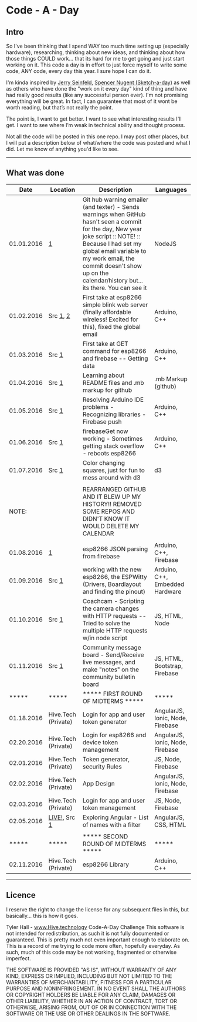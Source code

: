 # Code - A - Day

## Intro
So I've been thinking that I spend WAY too much time setting up (especially hardware), researching, thinking about new ideas, and thinking about how those things COULD work... that its hard for me to get going and just start working on it. This code a day is in effort to just force myself to write some code, ANY code, every day this year. I sure hope I can do it.

I'm kinda inspired by [Jerry Seinfeld](http://lifehacker.com/281626/jerry-seinfelds-productivity-secret), [Spencer Nugent (Sketch-a-day)](https://www.youtube.com/user/sketchadaydotcom) as well as others who have done the "work on it every day" kind of thing and have had really good results (like any successful person ever). I'm not promising everything will be great. In fact, I can guarantee that most of it wont be worth reading, but that’s not really the point.

The point is, I want to get better. I want to see what interesting results I'll get. I want to see where I’m weak in technical ability and thought process.

Not all the code will be posted in this one repo. I may post other places, but I will put a description below of what/where the code was posted and what I did. Let me know of anything you'd like to see.


-------------------------------------------------------------------------------
## What was done

| Date  		| Location 		| Description 	| Languages 	|
| ------------- | ------------- | ------------- | ------------- |
| 01.01.2016  	| [1](https://github.com/Koulwa/code-a-day/commit/5a58f9fb1414547346329c2bc8621324314a57a9)  | Git hub warning emailer (and texter) - Sends warnings when GitHub hasn't seen a commit for the day, New year joke script :: NOTE! :: Because I had set my global email variable to my work email, the commit doesn't show up on the calendar/history but... its there. You can see it | NodeJS  |
| 01.02.2016 	| Src [1](https://github.com/Koulwa/code-a-day/commit/252a6246f6e14f0ac74a0f4e41f736c750033f4c), [2](https://github.com/Koulwa/code-a-day/commit/015bf7674a7fe76dc3b2d8ef766a5365ebf085d2)  | First take at esp8266 simple blink web server (finally affordable wireless! Excited for this), fixed the global email  | Arduino, C++  |
| 01.03.2016  	| Src [1](https://github.com/Koulwa/code-a-day/commit/087ca753d66a080f989d966e0e2eefb81349347f) | First take at GET command for esp8266 and firebase -- Getting data 	| Arduino, C++ 	|
| 01.04.2016  	| Src [1](https://github.com/Koulwa/code-a-day/commit/1e6020a25c67077356f1ef261e331e0b255d9a26)		| Learning about README files and .mb markup for github 	| .mb Markup (github) |
| 01.05.2016  	| Src [1](https://github.com/Koulwa/code-a-day/commit/f327659d5b0d7edb95b21a51770f721b8565913e) 		| Resolving Arduino IDE problems - Recognizing libraries - Firebase push 	| Arduino, C++ |
| 01.06.2016  	| Src [1](https://github.com/Koulwa/code-a-day/commit/d639665dee97b4365faedd7d407dfdc87f364876) 		| firebaseGet now working - Sometimes getting stack overflow - reboots esp8266 	| Arduino, C++ |
| 01.07.2016  	| Src [1](https://github.com/Koulwa/code-a-day/blob/master/JS/d3/squares.html) 		| Color changing squares, just for fun to mess around with d3 	| d3 |
|   	|  		| 	|  |
| NOTE: |  	| REARRANGED GITHUB AND IT BLEW UP MY HISTORY!! REMOVED SOME REPOS AND DIDN'T KNOW IT WOULD DELETE MY CALENDAR 	|  |
|   	|  		| 	|  |
| 01.08.2016  	| [1](https://github.com/Koulwa/code-a-day/blob/master/IoT/esp8266/firebasePushGetBUILDJSON/firebasePushGetBUILDJSON.ino) 		| esp8266 JSON parsing from firebase	| Arduino, C++, Firebase |
| 01.09.2016  	| Src [1](https://github.com/Koulwa/code-a-day/blob/master/IoT/esp8266/colorPicker/colorPicker.ino)		| working with the new esp8266, the ESPWitty (Drivers, Boardlayout and finding the pinout)	| Arduino, C++, Embedded Hardware |
| 01.10.2016  	|  Src [1](https://github.com/Koulwa/code-a-day/blob/master/JS/CoachCam)		| Coachcam - Scripting the camera changes with HTTP requests -- Tried to solve the multiple HTTP requests w/in node script	| JS, HTML, Node |
| 01.11.2016  	|  Src [1](https://github.com/Koulwa/code-a-day/blob/master/firebase/experiment614)	| Community message board - Send/Receive live messages, and make "notes" on the community bulletin board	| JS, HTML, Bootstrap, Firebase |
|   ***** 	|  	*****	| ***** FIRST ROUND OF MIDTERMS *****	| ***** |
|   01.18.2016	|  Hive.Tech (Private)	| Login for app and user token generator	| AngularJS, Ionic, Node, Firebase |
|   02.20.2016	|  Hive.Tech (Private)	| Login for esp8266 and device token management	| AngularJS, Ionic, Node, Firebase |
|   02.01.2016	|  Hive.Tech (Private)	| Token generator, security Rules	| JS, Node, Firebase |
|   02.02.2016	|  Hive.Tech (Private)	| App Design	| AngularJS, Ionic, Node, Firebase |
|   02.03.2016	|  Hive.Tech (Private)	| Login for app and user token management	| JS, Node, Firebase |
|   02.05.2016	|  [LIVE!](http://codepen.io/HiveTech/full/wMEVaX/), Src [1](https://github.com/Koulwa/code-a-day/blob/master/JS/angularListNames/index.html)		| Exploring Angular - List of names with a filter	| AngularJS, CSS, HTML |
|   	|  		| 	|  |
|   ***** 	|  	*****	| ***** SECOND ROUND OF MIDTERMS *****	| ***** |
|  02.11.2016 	|  Hive.Tech (Private)		| esp8266 Library	| Arduino, C++ |


-------------------------------------------------------------------------------
## Licence

I reserve the right to change the license for any subsequent files in this, but basically... this is how it goes.


Tyler Hall - www.Hive.technology
Code-A-Day Challenge
This software is not intended for redistribution, as such it is not fully
documented or guaranteed.
This is pretty much not even important enough to elaborate on. This is a record of me trying to code more often, hopefully everyday. As such, much of this code may be not working, fragmented or otherwise imperfect.


THE SOFTWARE IS PROVIDED "AS IS", WITHOUT WARRANTY OF ANY KIND, EXPRESS OR IMPLIED, INCLUDING BUT NOT LIMITED TO THE WARRANTIES OF MERCHANTABILITY, FITNESS FOR A PARTICULAR PURPOSE AND NONINFRINGEMENT. IN NO EVENT SHALL THE AUTHORS OR COPYRIGHT HOLDERS BE LIABLE FOR ANY CLAIM, DAMAGES OR OTHER LIABILITY, WHETHER IN AN ACTION OF CONTRACT, TORT OR OTHERWISE, ARISING FROM, OUT OF OR IN CONNECTION WITH THE SOFTWARE OR THE USE OR OTHER DEALINGS IN THE SOFTWARE.
